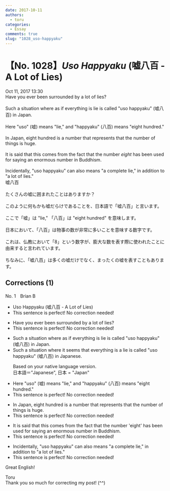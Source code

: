 ```yaml
---
date: 2017-10-11
authors:
  - toru
categories:
  - Essay
comments: true
slug: "1028_uso-happyaku"
---
```


# 【No. 1028】<strong><em>Uso Happyaku</strong></em> (嘘八百 - A Lot of Lies)
<div class="date">Oct 11, 2017 13:30</div>
<div id="post"><div id="body_show_ori">
Have you ever been surrounded by a lot of lies?<br/><br/>Such a situation where as if everything is lie is called "uso happyaku" (嘘八百) in Japan.<br/><br/>Here "uso" (嘘) means "lie," and "happyaku" (八百) means "eight hundred."<br/><br/>In Japan, eight hundred is a number that represents that the number of things is huge.<br/><br/>It is said that this comes from the fact that the number <em>eight</em> has been used for saying an enormous number in Buddhism.<br/><br/>Incidentally, "uso happyaku" can also means "a complete lie," in addition to "a lot of lies."
</div></div>

<!-- more -->

<div id="post_ja"><div id="body_show_mo">
嘘八百<br/><br/>たくさんの嘘に囲まれたことはありますか？<br/><br/>このように何もかも嘘だらけであることを、日本語で「嘘八百」と言います。<br/><br/>ここで「嘘」は "lie," 「八百」は "eight hundred" を意味します。<br/><br/>日本において、「八百」は物事の数が非常に多いことを意味する数字です。<br/><br/>これは、仏教において「8」という数字が、膨大な数を表す際に使われたことに由来すると言われています。<br/><br/>ちなみに、「嘘八百」は多くの嘘だけでなく、まったくの嘘を表すこともあります。
</div></div>

## Corrections (1)
<div id="block"><div class="first_name"> No. 1　<span class="just_name">Brian B</span></div><div id="block2">
<ul class="correction_field">
<li class="incorrect">Uso Happyaku (嘘八百 - A Lot of Lies)</li>
<li class="corrected perfect">This sentence is perfect! No correction needed!</li>
</ul>
<ul class="correction_field">
<li class="incorrect">Have you ever been surrounded by a lot of lies?</li>
<li class="corrected perfect">This sentence is perfect! No correction needed!</li>
</ul>
<ul class="correction_field">
<li class="incorrect">Such a situation where as if everything is lie is called "uso happyaku" (嘘八百) in Japan.</li>
<li class="corrected correct">
Such a situation where <span class="f_blue">it seems that </span>everything is <span class="f_blue">a </span>lie is called "uso happyaku" (嘘八百) in Japan<span class="f_blue">ese</span>.
<p class="correction_comment">Based on your native language version.<br/>日本語＝”Japanese", 日本 = "Japan"</p>
</li>
</ul>
<ul class="correction_field">
<li class="incorrect">Here "uso" (嘘) means "lie," and "happyaku" (八百) means "eight hundred."</li>
<li class="corrected perfect">This sentence is perfect! No correction needed!</li>
</ul>
<ul class="correction_field">
<li class="incorrect">In Japan, eight hundred is a number that represents that the number of things is huge.</li>
<li class="corrected perfect">This sentence is perfect! No correction needed!</li>
</ul>
<ul class="correction_field">
<li class="incorrect">It is said that this comes from the fact that the number 'eight' has been used for saying an enormous number in Buddhism.</li>
<li class="corrected perfect">This sentence is perfect! No correction needed!</li>
</ul>
<ul class="correction_field">
<li class="incorrect">Incidentally, "uso happyaku" can also means "a complete lie," in addition to "a lot of lies."</li>
<li class="corrected perfect">This sentence is perfect! No correction needed!</li>
</ul>
<p class="comment_small">
 Great English!
</p>

</div><div class="name"><span class="just_name">Toru</span><br>
Thank you so much for correcting my post! (^^)
</div>
</div>
